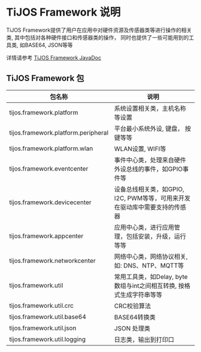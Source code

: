 # TiJOS Framework 说明

TiJOS Framework提供了用户在应用中对硬件资源及传感器类等进行操作的相关类, 其中包括对各种硬件接口和传感器类的操作， 同时也提供了一些可能用到的工具类, 如BASE64, JSON等等

详情请参考 [TiJOS Framework JavaDoc](http://dev.tijos.net/javadoc)

## TiJOS Framework 包

| 包名称                                 | 说明                                       |
| ----------------------------------- | ---------------------------------------- |
| tijos.framework.platform            | 系统设置相关类，主机名称等设置                          |
| tijos.framework.platform.peripheral | 平台最小系统外设, 键盘， 按键等等                       |
| tijos.framework.platform.wlan       | WLAN设置, WIFI等                            |
| tijos.framework.eventcenter         | 事件中心类，处理来自硬件外设总线的事件，如GPIO事件等             |
| tijos.framework.devicecenter        | 设备总线相关类，如GPIO, I2C, PWM等等，可用来开发在驱动库中需要支持的传感器 |
| tijos.framework.appcenter           | 应用中心类，进行应用管理，包括安装，升级，运行等等                |
| tijos.framework.networkcenter       | 网络中心类，网络协议相关, 如: DNS、NTP、MQTT等           |
| tijos.framework.util                | 常用工具类，如Delay, byte数组与int之间相互转换, 按格式生成字符串等等 |
| tijos.framework.util.crc            | CRC校验算法                                  |
| tijos.framework.util.base64         | BASE64转换类                                |
| tijos.framework.util.json           | JSON 处理类                                 |
| tijos.framework.util.logging        | 日志类，输出到打印口                               |
